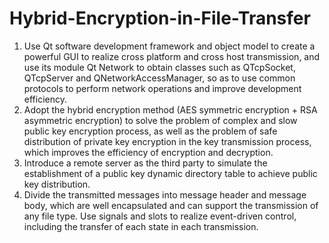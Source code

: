 # Hybrid-Encryption-in-File-Transfer
1. Use Qt software development framework and object model to create a powerful GUI to realize cross platform and cross host transmission, and use its module Qt Network to obtain classes such as QTcpSocket, QTcpServer and QNetworkAccessManager, so as to use common protocols to perform network operations and improve development efficiency.
2. Adopt the hybrid encryption method (AES symmetric encryption + RSA asymmetric encryption) to solve the problem of complex and slow public key encryption process, as well as the problem of safe distribution of private key encryption in the key transmission process, which improves the efficiency of encryption and decryption.
3. Introduce a remote server as the third party to simulate the establishment of a public key dynamic directory table to achieve public key distribution.
4. Divide the transmitted messages into message header and message body, which are well encapsulated and can support the transmission of any file type. Use signals and slots to realize event-driven control, including the transfer of each state in each transmission.
